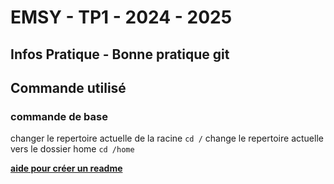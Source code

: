 # EMSY - TP1 - 2024 - 2025
## Infos Pratique - Bonne pratique git
## Commande utilisé
### commande de base
changer le repertoire actuelle de la racine
	`cd /`
change le repertoire actuelle vers le dossier home
 	`cd /home` 
  

 **[aide pour créer un readme](https://docs.github.com/fr/get-started/writing-on-github/getting-started-with-writing-and-formatting-on-github/basic-writing-and-formatting-syntax#GitHub-flavored-markdown)**
